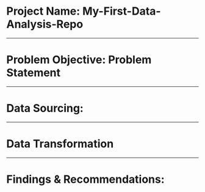 # Project Name: My-First-Data-Analysis-Repo

----
 # Problem Objective: Problem Statement




----
# Data Sourcing:



----
# Data Transformation




----
# Findings & Recommendations:
